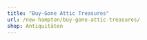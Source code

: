 ```yaml
---
title: "Buy-Gone Attic Treasures"
url: /new-hampton/buy-gone-attic-treasures/
shop: Antiquitäten
---
```

